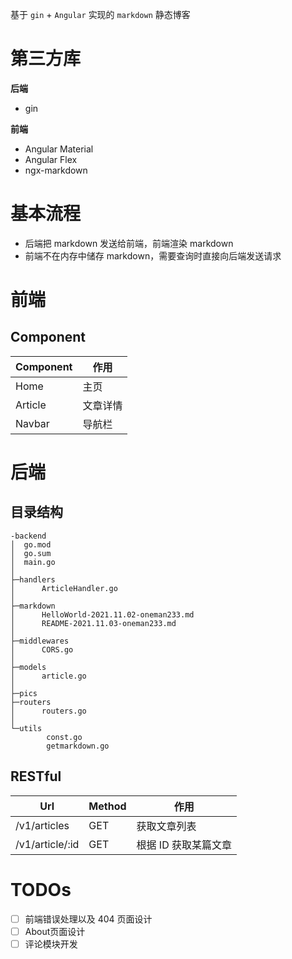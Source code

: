<!-- 基于 gin 和 Angular -->

基于 `gin` + `Angular` 实现的 `markdown` 静态博客

# 第三方库

**后端**

* gin

**前端**

* Angular Material
* Angular Flex
* ngx-markdown

# 基本流程

* 后端把 markdown 发送给前端，前端渲染 markdown
* 前端不在内存中储存 markdown，需要查询时直接向后端发送请求

# 前端

## Component

Component|作用
---|---
Home|主页
Article|文章详情
Navbar|导航栏

# 后端

## 目录结构

```console
-backend
│  go.mod
│  go.sum
│  main.go
│
├─handlers
│      ArticleHandler.go
│
├─markdown
│      HelloWorld-2021.11.02-oneman233.md
│      README-2021.11.03-oneman233.md
│
├─middlewares
│      CORS.go
│
├─models
│      article.go
│
├─pics
├─routers
│      routers.go
│
└─utils
        const.go
        getmarkdown.go
```

## RESTful

Url|Method|作用
---|---|---
/v1/articles|GET|获取文章列表
/v1/article/:id|GET|根据 ID 获取某篇文章

# TODOs

- [ ] 前端错误处理以及 404 页面设计
- [ ] About页面设计
- [ ] 评论模块开发